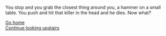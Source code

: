 You stop and you grab the closest thing around you, a hammer on a small table. You push and hit that killer in the head and he dies. Now what?

[Go home](go-home)  
[Continue looking upstairs](2nd-killer-chase.md)
